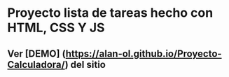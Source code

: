 # Proyecto lista de tareas hecho con HTML, CSS Y JS

## Ver [DEMO] (https://alan-ol.github.io/Proyecto-Calculadora/) del sitio 